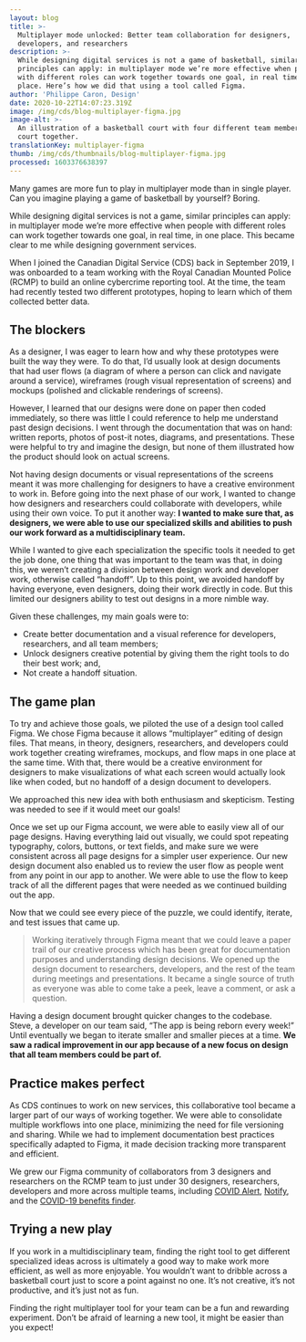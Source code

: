 ```yaml
---
layout: blog
title: >-
  Multiplayer mode unlocked: Better team collaboration for designers,
  developers, and researchers 
description: >-
  While designing digital services is not a game of basketball, similar
  principles can apply: in multiplayer mode we’re more effective when people
  with different roles can work together towards one goal, in real time, in one
  place. Here’s how we did that using a tool called Figma.
author: 'Philippe Caron, Design'
date: 2020-10-22T14:07:23.319Z
image: /img/cds/blog-multiplayer-figma.jpg
image-alt: >-
  An illustration of a basketball court with four different team members on the
  court together.
translationKey: multiplayer-figma
thumb: /img/cds/thumbnails/blog-multiplayer-figma.jpg
processed: 1603376638397
---
```

Many games are more fun to play in multiplayer mode than in single player. Can you imagine playing a game of basketball by yourself? Boring.

While designing digital services is not a game, similar principles can apply: in multiplayer mode we’re more effective when people with different roles can work together towards one goal, in real time, in one place. This became clear to me while designing government services.

When I joined the Canadian Digital Service (CDS) back in September 2019, I was onboarded to a team working with the Royal Canadian Mounted Police (RCMP) to build an online cybercrime reporting tool. At the time, the team had recently tested two different prototypes, hoping to learn which of them collected better data. 


## The blockers
As a designer, I was eager to learn how and why these prototypes were built the way they were. To do that, I’d usually look at design documents that had user flows (a diagram of where a person can click and navigate around a service), wireframes (rough visual representation of screens) and mockups (polished and clickable renderings of screens). 

However, I learned that our designs were done on paper then coded immediately, so there was little I could reference to help me understand past design decisions. I went through the documentation that was on hand: written reports, photos of post-it notes, diagrams, and presentations. These were helpful to try and imagine the design, but none of them illustrated how the product should look on actual screens.

Not having design documents or visual representations of the screens meant it was more challenging for designers to have a creative environment to work in. Before going into the next phase of our work, I wanted to change how designers and researchers could collaborate with developers, while using their own voice. To put it another way: **I wanted to make sure that, as designers, we were able to use our specialized skills and abilities to push our work forward as a multidisciplinary team.** 

While I wanted to give each specialization the specific tools it needed to get the job done, one thing that was important to the team was that, in doing this, we weren’t creating a division between design work and developer work, otherwise called “handoff”. Up to this point, we avoided handoff by having everyone, even designers, doing their work directly in code. But this limited our designers ability to test out designs in a more nimble way. 

Given these challenges, my main goals were to: 

* Create better documentation and a visual reference for developers, researchers, and all team members;
* Unlock designers creative potential by giving them the right tools to do their best work; and, 
* Not create a handoff situation.

## The game plan
To try and achieve those goals, we piloted the use of a design tool called Figma. We chose Figma because it allows “multiplayer” editing of design files. That means, in theory, designers, researchers, and developers could work together creating wireframes, mockups, and flow maps in one place at the same time. With that, there would be a creative environment for designers to make visualizations of what each screen would actually look like when coded, but no handoff of a design document to developers. 

We approached this new idea with both enthusiasm and skepticism. Testing was needed to see if it would meet our goals!

Once we set up our Figma account, we were able to easily view all of our page designs. Having everything laid out visually, we could spot repeating typography, colors, buttons, or text fields, and make sure we were consistent across all page designs for a simpler user experience. Our new design document also enabled us to review the user flow as people went from any point in our app to another. We were able to use the flow to keep track of all the different pages that were needed as we continued building out the app.

Now that we could see every piece of the puzzle, we could identify, iterate, and test issues that came up. 

> Working iteratively through Figma meant that we could leave a paper trail of our creative process which has been great for documentation purposes and understanding design decisions. We opened up the design document to researchers, developers, and the rest of the team during meetings and presentations. It became a single source of truth as everyone was able to come take a peek, leave a comment, or ask a question.

Having a design document brought quicker changes to the codebase. Steve, a developer on our team said, “The app is being reborn every week!” Until eventually we began to iterate smaller and smaller pieces at a time. **We saw a radical improvement in our app because of a new focus on design that all team members could be part of.** 
## Practice makes perfect
As CDS continues to work on new services, this collaborative tool became a larger part of our ways of working together. We were able to consolidate multiple workflows into one place, minimizing the need for file versioning and sharing. While we had to implement documentation best practices specifically adapted to Figma, it made decision tracking more transparent and efficient. 

We grew our Figma community of collaborators from 3 designers and researchers on the RCMP team to just under 30 designers, researchers, developers and more across multiple teams, including [COVID Alert](https://www.canada.ca/en/public-health/services/diseases/coronavirus-disease-covid-19/covid-alert.html), [Notify](https://notification.alpha.canada.ca/), and the [COVID-19 benefits finder](https://covid-benefits.alpha.canada.ca/en/start). 

## Trying a new play

If you work in a multidisciplinary team, finding the right tool to get different specialized ideas across is ultimately a good way to make work more efficient, as well as more enjoyable. You wouldn’t want to dribble across a basketball court just to score a point against no one. It’s not creative, it’s not productive, and it’s just not as fun. 

Finding the right multiplayer tool for your team can be a fun and rewarding experiment. Don’t be afraid of learning a new tool, it might be easier than you expect!

